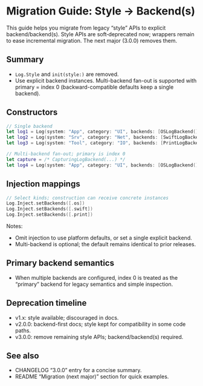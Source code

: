 # Migration Guide: Style → Backend(s)

This guide helps you migrate from legacy “style” APIs to explicit
backend/backend(s). Style APIs are soft‑deprecated now; wrappers remain to ease
incremental migration. The next major (3.0.0) removes them.

## Summary

- `Log.Style` and `init(style:)` are removed.
- Use explicit backend instances. Multi-backend fan-out is supported with
  primary = index 0 (backward-compatible defaults keep a single backend).

## Constructors

```swift
// Single backend
let log1 = Log(system: "App", category: "UI", backends: [OSLogBackend()])
let log2 = Log(system: "Srv", category: "Net", backends: [SwiftLogBackend()])
let log3 = Log(system: "Tool", category: "IO", backends: [PrintLogBackend()])

// Multi-backend fan-out; primary is index 0
let capture = /* CapturingLogBackend(...) */
let log4 = Log(system: "App", category: "UI", backends: [OSLogBackend(), capture])
```

## Injection mappings

```swift
// Select kinds; construction can receive concrete instances
Log.Inject.setBackends([.os])
Log.Inject.setBackends([.swift])
Log.Inject.setBackends([.print])
```

Notes:
- Omit injection to use platform defaults, or set a single explicit backend.
- Multi-backend is optional; the default remains identical to prior releases.

## Primary backend semantics

- When multiple backends are configured, index 0 is treated as the “primary”
  backend for legacy semantics and simple inspection.

## Deprecation timeline

- v1.x: style available; discouraged in docs.
- v2.0.0: backend-first docs; style kept for compatibility in some code paths.
- v3.0.0: remove remaining style APIs; backend/backend(s) required.

## See also

- CHANGELOG “3.0.0” entry for a concise summary.
- README “Migration (next major)” section for quick examples.
